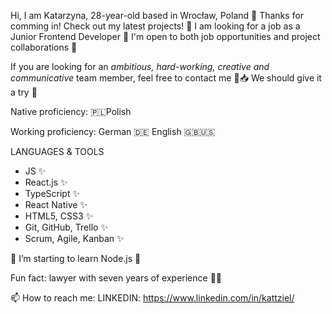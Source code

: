 Hi, I am Katarzyna, 28-year-old based in Wrocław, Poland 👋 Thanks for comming in! Check out my latest projects! 🎈
I am looking for a job as a Junior Frontend Developer 👀 I'm open to both job opportunities and project collaborations 👯

If you are looking for an _ambitious, hard-working, creative and communicative_ team member, feel free to contact me 📨📥
We should give it a try 🚀

Native proficiency: 🇵🇱Polish

Working proficiency: German 🇩🇪 English 🇬🇧🇺🇸

LANGUAGES & TOOLS

- JS ✨
- React.js ✨
- TypeScript ✨
- React Native ✨
- HTML5, CSS3 ✨
- Git, GitHub, Trello ✨
- Scrum, Agile, Kanban ✨

🔭 I’m starting to learn Node.js 🌱

Fun fact: lawyer with seven years of experience 👨‍⚖️

📫 How to reach me:
LINKEDIN: https://www.linkedin.com/in/kattziel/
